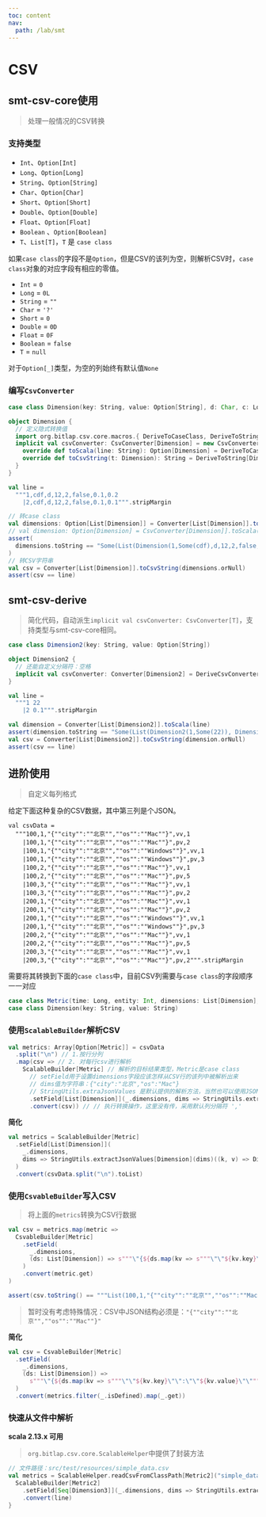 ```yaml
---
toc: content
nav:
  path: /lab/smt
---
```


# CSV

## smt-csv-core使用

> 处理一般情况的CSV转换

### 支持类型

- `Int`、`Option[Int]`
- `Long`、`Option[Long]`
- `String`、`Option[String]`
- `Char`、`Option[Char]`
- `Short`、`Option[Short]`
- `Double`、`Option[Double]`
- `Float`、`Option[Float]`
- `Boolean` 、`Option[Boolean]`
- `T`、`List[T]`，`T` 是 `case class`

如果`case class`的字段不是`Option`，但是CSV的该列为空，则解析CSV时，`case class`对象的对应字段有相应的零值。
- `Int` = `0`
- `Long` = `0L`
- `String` = `""`
- `Char` = `'?'`
- `Short` = `0`
- `Double` = `0D`
- `Float` = `0F`
- `Boolean` = `false`
- `T` = `null`

对于`Option[_]`类型，为空的列始终有默认值`None`

### 编写`CsvConverter`
```scala
case class Dimension(key: String, value: Option[String], d: Char, c: Long, e: Short, f: Boolean, g: Float, h: Double)

object Dimension {
  // 定义隐式转换值
  import org.bitlap.csv.core.macros.{ DeriveToCaseClass, DeriveToString }
  implicit val csvConverter: CsvConverter[Dimension] = new CsvConverter[Dimension] {
    override def toScala(line: String): Option[Dimension] = DeriveToCaseClass[Dimension](line, ",")
    override def toCsvString(t: Dimension): String = DeriveToString[Dimension](t)
  }
}

val line =
  """1,cdf,d,12,2,false,0.1,0.2
    |2,cdf,d,12,2,false,0.1,0.1""".stripMargin

// 转case class
val dimensions: Option[List[Dimension]] = Converter[List[Dimension]].toScala(line)
// val dimension: Option[Dimension] = CsvConverter[Dimension]].toScala(line) // 不会使用 \n 分割行，仅单行能用
assert(
  dimensions.toString == "Some(List(Dimension(1,Some(cdf),d,12,2,false,0.1,0.2), Dimension(2,Some(cdf),d,12,2,false,0.1,0.1)))"
)
// 转CSV字符串
val csv = Converter[List[Dimension]].toCsvString(dimensions.orNull)
assert(csv == line)
```

## smt-csv-derive

> 简化代码，自动派生`implicit val csvConverter: CsvConverter[T]`，支持类型与smt-csv-core相同。
```scala
case class Dimension2(key: String, value: Option[String])

object Dimension2 {
  // 还能自定义分隔符：空格
  implicit val csvConverter: Converter[Dimension2] = DeriveCsvConverter.gen[Dimension2](' ')
}

val line =
  """1 22
    |2 0.1""".stripMargin

val dimension = Converter[List[Dimension2]].toScala(line)
assert(dimension.toString == "Some(List(Dimension2(1,Some(22)), Dimension2(2,Some(0.1))))")
val csv = Converter[List[Dimension2]].toCsvString(dimension.orNull)
assert(csv == line)
```

## 进阶使用

> 自定义每列格式

给定下面这种复杂的CSV数据，其中第三列是个JSON。
```csv
val csvData =
  """100,1,"{""city"":""北京"",""os"":""Mac""}",vv,1
    |100,1,"{""city"":""北京"",""os"":""Mac""}",pv,2
    |100,1,"{""city"":""北京"",""os"":""Windows""}",vv,1
    |100,1,"{""city"":""北京"",""os"":""Windows""}",pv,3
    |100,2,"{""city"":""北京"",""os"":""Mac""}",vv,1
    |100,2,"{""city"":""北京"",""os"":""Mac""}",pv,5
    |100,3,"{""city"":""北京"",""os"":""Mac""}",vv,1
    |100,3,"{""city"":""北京"",""os"":""Mac""}",pv,2
    |200,1,"{""city"":""北京"",""os"":""Mac""}",vv,1
    |200,1,"{""city"":""北京"",""os"":""Mac""}",pv,2
    |200,1,"{""city"":""北京"",""os"":""Windows""}",vv,1
    |200,1,"{""city"":""北京"",""os"":""Windows""}",pv,3
    |200,2,"{""city"":""北京"",""os"":""Mac""}",vv,1
    |200,2,"{""city"":""北京"",""os"":""Mac""}",pv,5
    |200,3,"{""city"":""北京"",""os"":""Mac""}",vv,1
    |200,3,"{""city"":""北京"",""os"":""Mac""}",pv,2""".stripMargin
```

需要将其转换到下面的`case class`中，目前CSV列需要与`case class`的字段顺序一一对应
```scala
case class Metric(time: Long, entity: Int, dimensions: List[Dimension], metricName: String, metricValue: Int)
case class Dimension(key: String, value: String)
```

### 使用`ScalableBuilder`解析CSV

```scala
val metrics: Array[Option[Metric]] = csvData
  .split("\n") // 1.按行分列
  .map(csv => // 2. 对每行csv进行解析
    ScalableBuilder[Metric] // 解析的目标结果类型，Metric是case class
      // setField用于设置dimensions字段应该怎样从CSV行的该列中被解析出来
      // dims值为字符串：{"city":"北京","os":"Mac"}
      // StringUtils.extraJsonValues 是默认提供的解析方法，当然也可以使用JSON，但是为了不依赖任何第三方库，我选择由用户指定如何解析，也更加灵活
      .setField[List[Dimension]](_.dimensions, dims => StringUtils.extraJsonValues[Dimension](dims)((k, v) => Dimension(k, v)))
      .convert(csv)) // // 执行转换操作，这里没有传，采用默认列分隔符 ','
```

**简化**
```scala
val metrics = ScalableBuilder[Metric]
  .setField[List[Dimension]](
    _.dimensions,
    dims => StringUtils.extractJsonValues[Dimension](dims)((k, v) => Dimension(k, v))
  )
  .convert(csvData.split("\n").toList)
```

### 使用`CsvableBuilder`写入CSV

> 将上面的`metrics`转换为CSV行数据

```scala
val csv = metrics.map(metric =>
  CsvableBuilder[Metric]
    .setField(
      _.dimensions,
      (ds: List[Dimension]) => s"""\"{${ds.map(kv => s"""\"\"${kv.key}\"\":\"\"${kv.value}\"\"""").mkString(",")}}\""""
    )
    .convert(metric.get)
)

assert(csv.toString() == """List(100,1,"{""city"":""北京"",""os"":""Mac""}",vv,1, 100,1,"{""city"":""北京"",""os"":""Mac""}",pv,2, 100,1,"{""city"":""北京"",""os"":""Windows""}",vv,1, 100,1,"{""city"":""北京"",""os"":""Windows""}",pv,3, 100,2,"{""city"":""北京"",""os"":""Mac""}",vv,1, 100,2,"{""city"":""北京"",""os"":""Mac""}",pv,5, 100,3,"{""city"":""北京"",""os"":""Mac""}",vv,1, 100,3,"{""city"":""北京"",""os"":""Mac""}",pv,2, 200,1,"{""city"":""北京"",""os"":""Mac""}",vv,1, 200,1,"{""city"":""北京"",""os"":""Mac""}",pv,2, 200,1,"{""city"":""北京"",""os"":""Windows""}",vv,1, 200,1,"{""city"":""北京"",""os"":""Windows""}",pv,3, 200,2,"{""city"":""北京"",""os"":""Mac""}",vv,1, 200,2,"{""city"":""北京"",""os"":""Mac""}",pv,5, 200,3,"{""city"":""北京"",""os"":""Mac""}",vv,1, 200,3,"{""city"":""北京"",""os"":""Mac""}",pv,2)""")
```

> 暂时没有考虑特殊情况：CSV中JSON结构必须是：`"{""city"":""北京"",""os"":""Mac""}"`

**简化**
```scala
val csv = CsvableBuilder[Metric]
  .setField(
    _.dimensions,
    (ds: List[Dimension]) =>
      s"""\"{${ds.map(kv => s"""\"\"${kv.key}\"\":\"\"${kv.value}\"\"""").mkString(",")}}\""""
  )
  .convert(metrics.filter(_.isDefined).map(_.get))
```

### 快速从文件中解析

**scala 2.13.x 可用**

> `org.bitlap.csv.core.ScalableHelper`中提供了封装方法 

```scala
// 文件路径：src/test/resources/simple_data.csv
val metrics = ScalableHelper.readCsvFromClassPath[Metric2]("simple_data.csv") { line =>
  ScalableBuilder[Metric2]
    .setField[Seq[Dimension3]](_.dimensions, dims => StringUtils.extractJsonValues[Dimension3](dims)((k, v) => Dimension3(k, v))
    .convert(line)
}
```
